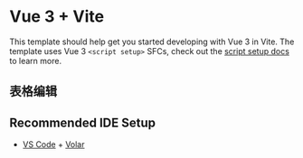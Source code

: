 # Vue 3 + Vite

This template should help get you started developing with Vue 3 in Vite. The template uses Vue 3 `<script setup>` SFCs, check out the [script setup docs](https://v3.vuejs.org/api/sfc-script-setup.html#sfc-script-setup) to learn more.

## 表格编辑
## Recommended IDE Setup

- [VS Code](https://code.visualstudio.com/) + [Volar](https://marketplace.visualstudio.com/items?itemName=Vue.volar)

